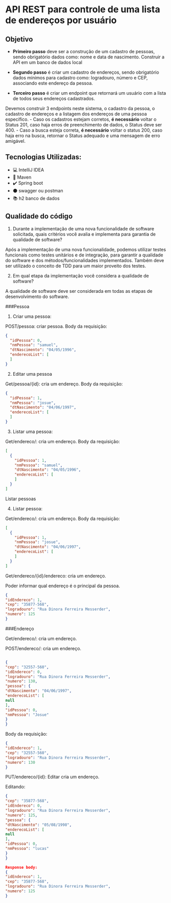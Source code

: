 
# API REST para controle de uma lista de endereços por usuário

## Objetivo

* **Primeiro passo** deve ser a construção de um cadastro de pessoas, sendo obrigatório dados como: nome e data de nascimento. Construir a API em um banco de dados local

* **Segundo passo** é criar um cadastro de endereços, sendo obrigatório dados mínimos para cadastro como: logradouro, número e CEP, associando este endereço da pessoa.

* **Terceiro passo** é criar um endpoint que retornará um usuário com a lista de todos seus endereços cadastrados.

Devemos construir 3 endpoints neste sistema, o cadastro da pessoa, o cadastro de endereços e a listagem dos endereços de uma pessoa específico.
\- Caso os cadastros estejam corretos, **é necessário** voltar o Status 201, caso haja erros de preenchimento de dados, o Status deve ser 400.
\- Caso a busca esteja correta, **é necessário** voltar o status 200, caso haja erro na busca, retornar o Status adequado e uma mensagem de erro amigável.

## Tecnologias Utilizadas:

* :computer: IntelliJ IDEA 
* :space_invader: Maven
* :heavy_check_mark: Spring boot 
* :black_circle: swagger ou postman
* :books: h2 banco de dados

## Qualidade do código
1.	Durante a implementação de uma nova funcionalidade de software solicitada, quais critérios você avalia e implementa para garantia de qualidade de software?

Após a implementação de uma nova funcionalidade, podemos utilizar testes funcionais como testes unitários e de integração, para garantir a qualidade do software e dos métodos/funcionalidades implementados. Também deve ser utilizado o conceito de TDD para um maior proveito dos testes.

2. Em qual etapa da implementação você considera a qualidade de software?

A qualidade de software deve ser considerada em todas as etapas de desenvolvimento do software.


###Pessoa
1. Criar uma pessoa:

POST/pessoa: criar pessoa.
Body da requisição:
```json
{
  "idPessoa": 0,
  "nmPessoa": "samuel",
  "dtNascimento": "04/05/1996",
  "enderecoList": [
  ]
}
```
2. Editar uma pessoa

Get/pessoa/{id}: cria um endereço.
Body da requisição:
```json
{
  "idPessoa": 1,
  "nmPessoa": "josue",
  "dtNascimento": "04/06/1997",
  "enderecoList": [
  ]
}
```
3. Listar uma pessoa:

Get/endereco/: cria um endereço.
Body da requisição:
```json
[
  {
    "idPessoa": 1,
    "nmPessoa": "samuel",
    "dtNascimento": "04/05/1996",
    "enderecoList": [
    ]
  }
]
```

Listar pessoas

4. Listar pessoa:

Get/endereco/: cria um endereço.
Body da requisição:
```json
[
  {
    "idPessoa": 1,
    "nmPessoa": "josue",
    "dtNascimento": "04/06/1997",
    "enderecoList": [
    ]
  }
]
```


Get/endereco/{id}/endereco: cria um endereço.

Poder informar qual endereço é o principal da pessoa.
```json
{
"idEndereco": 1,
"cep": "35877-568",
"logradouro": "Rua Dinora Ferreira Messerder",
"numero": 125
}
```




###Endereço

Get/endereco/: cria um endereço.



POST/endereco/: cria um endereço.
```json

{
"cep": "32557-560",
"idEndereco": 0,
"logradouro": "Rua Dinora Ferreira Messerder",
"numero": 130,
"pessoa": {
"dtNascimento": "04/06/1997",
"enderecoList": [
null
],
"idPessoa": 0,
"nmPessoa": "Josue"
}
}
```
Body da requisição:

```json
{
"idEndereco": 1,
"cep": "32557-560",
"logradouro": "Rua Dinora Ferreira Messerder",
"numero": 130
}
```
PUT/endereco/{id}: Editar cria um endereço.

Editando:

```json
{
"cep": "35877-568",
"idEndereco": 0,
"logradouro": "Rua Dinora Ferreira Messerder",
"numero": 125,
"pessoa": {
"dtNascimento": "05/08/1998",
"enderecoList": [
null
],
"idPessoa": 0,
"nmPessoa": "lucas"
}
}
```

```json
Response body:
{
"idEndereco": 1,
"cep": "35877-568",
"logradouro": "Rua Dinora Ferreira Messerder",
"numero": 125
}
```








